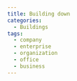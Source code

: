 ```yaml
---
title: Building down
categories:
  - Buildings
tags:
  - company
  - enterprise
  - organization
  - office
  - business
---
```

